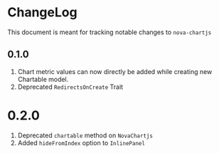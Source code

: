 # ChangeLog
This document is meant for tracking notable changes to `nova-chartjs`

## 0.1.0 
1. Chart metric values can now directly be added while creating new Chartable model. 
2. Deprecated `RedirectsOnCreate` Trait

# 0.2.0
1. Deprecated `chartable` method on `NovaChartjs`
2. Added `hideFromIndex` option to `InlinePanel`
